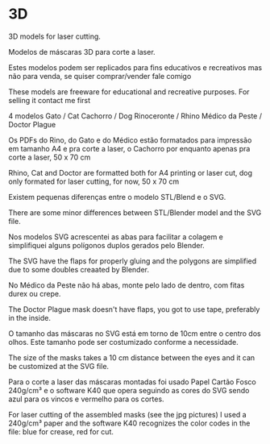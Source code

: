 # 3D
3D models for laser cutting.

Modelos de máscaras 3D para corte a laser.

Estes modelos podem ser replicados para fins educativos e recreativos mas não para venda, se quiser comprar/vender fale comigo

These models are freeware for educational and recreative purposes. For selling it contact me first

4 modelos
Gato / Cat
Cachorro  / Dog
Rinoceronte / Rhino
Médico da Peste / Doctor Plague

Os PDFs do Rino, do Gato e do Médico estão formatados para impressão em tamanho A4 e pra corte a laser, o Cachorro por enquanto apenas pra corte a laser, 50 x 70 cm

Rhino, Cat and Doctor are formatted both for A4 printing or laser cut, dog only formated for laser cutting, for now, 50 x 70 cm

Existem pequenas diferenças entre o modelo STL/Blend e o SVG.

There are some minor differences between STL/Blender model and the SVG file.

Nos modelos SVG acrescentei as abas para facilitar a colagem e simplifiquei alguns polígonos duplos gerados pelo Blender.

The SVG have the flaps for properly gluing and the polygons are simplified due to some doubles creaated by Blender.

No Médico da Peste não há abas, monte pelo lado de dentro, com fitas durex ou crepe.

The Doctor Plague mask doesn't have flaps, you got to use tape, preferably in the inside.

O tamanho das máscaras no SVG está em torno de 10cm entre o centro dos olhos. Este tamanho pode ser costumizado conforme a necessidade.

The size of the masks takes a 10 cm distance between the eyes and it can be customized at the SVG file.

Para o corte a laser das máscaras montadas foi usado Papel Cartão Fosco 240g/cm³ e o software K40 que opera seguindo as cores do SVG sendo azul para os vincos e vermelho para os cortes.

For laser cutting of the assembled masks (see the jpg pictures) I used a 240g/cm³ paper and the software K40 recognizes the color codes in the file: blue for crease, red for cut.
